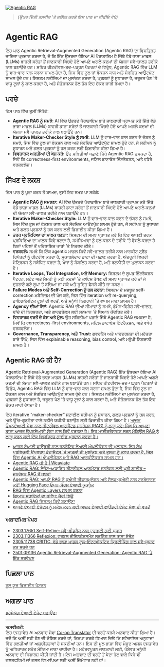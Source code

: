 <!--
CO_OP_TRANSLATOR_METADATA:
{
  "original_hash": "d2f04b783b9e1253100329afd698f8ff",
  "translation_date": "2025-08-29T10:38:57+00:00",
  "source_file": "05-agentic-rag/README.md",
  "language_code": "pa"
}
-->
[![Agentic RAG](../../../translated_images/lesson-5-thumbnail.20ba9d0c0ae64fae06637eb2023395d437b0152c0463c2227ff456afe5f14644.pa.png)](https://youtu.be/WcjAARvdL7I?si=BCgwjwFb2yCkEhR9)

> _(ਉਪਰ ਦਿੱਤੀ ਤਸਵੀਰ 'ਤੇ ਕਲਿੱਕ ਕਰਕੇ ਇਸ ਪਾਠ ਦਾ ਵੀਡੀਓ ਵੇਖੋ)_

# Agentic RAG

ਇਹ ਪਾਠ Agentic Retrieval-Augmented Generation (Agentic RAG) ਦਾ ਵਿਸਤ੍ਰਿਤ ਜਾਇਜ਼ਾ ਪ੍ਰਦਾਨ ਕਰਦਾ ਹੈ, ਜੋ ਕਿ ਇੱਕ ਉਭਰਦਾ ਹੋਇਆ AI ਪੈਰਾਡਾਇਮ ਹੈ ਜਿੱਥੇ ਵੱਡੇ ਭਾਸ਼ਾ ਮਾਡਲ (LLMs) ਬਾਹਰੀ ਸਰੋਤਾਂ ਤੋਂ ਜਾਣਕਾਰੀ ਖਿੱਚਦੇ ਹੋਏ ਆਪਣੇ ਅਗਲੇ ਕਦਮਾਂ ਦੀ ਯੋਜਨਾ ਸਵੈ-ਚਾਲਤ ਤਰੀਕੇ ਨਾਲ ਬਣਾਉਂਦੇ ਹਨ। ਸਥਿਰ ਰੀਟਰੀਵਲ-ਤਦ-ਪੜ੍ਹਨ ਪੈਟਰਨਾਂ ਦੇ ਵਿਰੁੱਧ, Agentic RAG ਵਿੱਚ LLM ਨੂੰ ਵਾਰ-ਵਾਰ ਕਾਲ ਕਰਨਾ ਸ਼ਾਮਲ ਹੁੰਦਾ ਹੈ, ਜਿਸ ਵਿੱਚ ਟੂਲ ਜਾਂ ਫੰਕਸ਼ਨ ਕਾਲ ਅਤੇ ਸੰਰਚਿਤ ਆਉਟਪੁੱਟ ਸ਼ਾਮਲ ਹੁੰਦੇ ਹਨ। ਸਿਸਟਮ ਨਤੀਜਿਆਂ ਦਾ ਮੁਲਾਂਕਨ ਕਰਦਾ ਹੈ, ਪ੍ਰਸ਼ਨਾਂ ਨੂੰ ਸੁਧਾਰਦਾ ਹੈ, ਜਰੂਰਤ ਪੈਣ 'ਤੇ ਵਾਧੂ ਟੂਲਾਂ ਨੂੰ ਕਾਲ ਕਰਦਾ ਹੈ, ਅਤੇ ਸੰਤੋਸ਼ਜਨਕ ਹੱਲ ਤੱਕ ਇਹ ਚੱਕਰ ਜਾਰੀ ਰੱਖਦਾ ਹੈ।

## ਪਰਚੇ

ਇਸ ਪਾਠ ਵਿੱਚ ਤੁਸੀਂ ਸਿੱਖੋਗੇ:

- **Agentic RAG ਨੂੰ ਸਮਝੋ:** AI ਵਿੱਚ ਉਭਰਦੇ ਪੈਰਾਡਾਇਮ ਬਾਰੇ ਜਾਣਕਾਰੀ ਪ੍ਰਾਪਤ ਕਰੋ ਜਿੱਥੇ ਵੱਡੇ ਭਾਸ਼ਾ ਮਾਡਲ (LLMs) ਬਾਹਰੀ ਡਾਟਾ ਸਰੋਤਾਂ ਤੋਂ ਜਾਣਕਾਰੀ ਖਿੱਚਦੇ ਹੋਏ ਆਪਣੇ ਅਗਲੇ ਕਦਮਾਂ ਦੀ ਯੋਜਨਾ ਸਵੈ-ਚਾਲਤ ਤਰੀਕੇ ਨਾਲ ਬਣਾਉਂਦੇ ਹਨ।
- **Iterative Maker-Checker Style ਨੂੰ ਸਮਝੋ:** LLM ਨੂੰ ਵਾਰ-ਵਾਰ ਕਾਲ ਕਰਨ ਦੇ ਚੱਕਰ ਨੂੰ ਸਮਝੋ, ਜਿਸ ਵਿੱਚ ਟੂਲ ਜਾਂ ਫੰਕਸ਼ਨ ਕਾਲ ਅਤੇ ਸੰਰਚਿਤ ਆਉਟਪੁੱਟ ਸ਼ਾਮਲ ਹੁੰਦੇ ਹਨ, ਜੋ ਸਹੀਪਨ ਨੂੰ ਸੁਧਾਰਨ ਅਤੇ ਗਲਤ ਪ੍ਰਸ਼ਨਾਂ ਨੂੰ ਹਲ ਕਰਨ ਲਈ ਡਿਜ਼ਾਈਨ ਕੀਤਾ ਗਿਆ ਹੈ।
- **ਵਿਵਹਾਰਕ ਅਰਜ਼ੀਆਂ ਦੀ ਖੋਜ ਕਰੋ:** ਉਹ ਸਥਿਤੀਆਂ ਪਛਾਣੋ ਜਿੱਥੇ Agentic RAG ਚਮਕਦਾ ਹੈ, ਜਿਵੇਂ ਕਿ correctness-first environments, ਜਟਿਲ ਡਾਟਾਬੇਸ ਇੰਟਰੈਕਸ਼ਨ, ਅਤੇ ਵਧੇਰੇ ਵਰਕਫਲੋਜ਼।

## ਸਿੱਖਣ ਦੇ ਲਕਸ਼

ਇਸ ਪਾਠ ਨੂੰ ਪੂਰਾ ਕਰਨ ਤੋਂ ਬਾਅਦ, ਤੁਸੀਂ ਇਹ ਸਮਝ ਪਾ ਸਕੋਗੇ:

- **Agentic RAG ਨੂੰ ਸਮਝਣਾ:** AI ਵਿੱਚ ਉਭਰਦੇ ਪੈਰਾਡਾਇਮ ਬਾਰੇ ਜਾਣਕਾਰੀ ਪ੍ਰਾਪਤ ਕਰੋ ਜਿੱਥੇ ਵੱਡੇ ਭਾਸ਼ਾ ਮਾਡਲ (LLMs) ਬਾਹਰੀ ਡਾਟਾ ਸਰੋਤਾਂ ਤੋਂ ਜਾਣਕਾਰੀ ਖਿੱਚਦੇ ਹੋਏ ਆਪਣੇ ਅਗਲੇ ਕਦਮਾਂ ਦੀ ਯੋਜਨਾ ਸਵੈ-ਚਾਲਤ ਤਰੀਕੇ ਨਾਲ ਬਣਾਉਂਦੇ ਹਨ।
- **Iterative Maker-Checker Style:** LLM ਨੂੰ ਵਾਰ-ਵਾਰ ਕਾਲ ਕਰਨ ਦੇ ਚੱਕਰ ਨੂੰ ਸਮਝੋ, ਜਿਸ ਵਿੱਚ ਟੂਲ ਜਾਂ ਫੰਕਸ਼ਨ ਕਾਲ ਅਤੇ ਸੰਰਚਿਤ ਆਉਟਪੁੱਟ ਸ਼ਾਮਲ ਹੁੰਦੇ ਹਨ, ਜੋ ਸਹੀਪਨ ਨੂੰ ਸੁਧਾਰਨ ਅਤੇ ਗਲਤ ਪ੍ਰਸ਼ਨਾਂ ਨੂੰ ਹਲ ਕਰਨ ਲਈ ਡਿਜ਼ਾਈਨ ਕੀਤਾ ਗਿਆ ਹੈ।
- **ਤਰਕ ਪ੍ਰਕਿਰਿਆ ਦਾ ਮਾਲਕ ਬਣਨਾ:** ਸਿਸਟਮ ਦੀ ਸਮਝ ਪ੍ਰਾਪਤ ਕਰੋ ਕਿ ਇਹ ਆਪਣੀ ਤਰਕ ਪ੍ਰਕਿਰਿਆ ਦਾ ਮਾਲਕ ਕਿਵੇਂ ਬਣਦਾ ਹੈ, ਸਮੱਸਿਆਵਾਂ ਨੂੰ ਹਲ ਕਰਨ ਦੇ ਤਰੀਕੇ 'ਤੇ ਫੈਸਲੇ ਕਰਦਾ ਹੈ ਬਿਨਾਂ ਪਹਿਲਾਂ ਤੋਂ ਪਰਿਭਾਸ਼ਿਤ ਪਾਥਾਂ 'ਤੇ ਨਿਰਭਰ ਕੀਤੇ।
- **ਵਰਕਫਲੋ:** ਸਮਝੋ ਕਿ ਇੱਕ agentic ਮਾਡਲ ਕਿਵੇਂ ਸਵੈ-ਚਾਲਤ ਤਰੀਕੇ ਨਾਲ ਮਾਰਕੀਟ ਟ੍ਰੈਂਡ ਰਿਪੋਰਟਾਂ ਨੂੰ ਰੀਟਰੀਵ ਕਰਦਾ ਹੈ, ਮੁਕਾਬਲੇਦਾਰ ਡਾਟਾ ਦੀ ਪਛਾਣ ਕਰਦਾ ਹੈ, ਅੰਦਰੂਨੀ ਵਿਕਰੀ ਮੈਟ੍ਰਿਕਸ ਨੂੰ ਸਬੰਧਿਤ ਕਰਦਾ ਹੈ, ਖੋਜਾਂ ਨੂੰ ਸੰਕਲਿਤ ਕਰਦਾ ਹੈ, ਅਤੇ ਰਣਨੀਤੀ ਦਾ ਮੁਲਾਂਕਨ ਕਰਦਾ ਹੈ।
- **Iterative Loops, Tool Integration, ਅਤੇ Memory:** ਸਿਸਟਮ ਦੇ ਲੂਪਡ ਇੰਟਰੈਕਸ਼ਨ ਪੈਟਰਨ, ਸਟੇਟ ਅਤੇ ਮੈਮਰੀ ਨੂੰ ਕਈ ਕਦਮਾਂ 'ਤੇ ਕਾਇਮ ਰੱਖਣ ਦੀ ਸਮਝ ਪ੍ਰਾਪਤ ਕਰੋ ਤਾਂ ਜੋ ਦੁਹਰਾਏ ਗਏ ਲੂਪਾਂ ਤੋਂ ਬਚਿਆ ਜਾ ਸਕੇ ਅਤੇ ਸੂਚਿਤ ਫੈਸਲੇ ਕੀਤੇ ਜਾ ਸਕਣ।
- **Failure Modes ਅਤੇ Self-Correction ਨੂੰ ਹਲ ਕਰਨਾ:** ਸਿਸਟਮ ਦੇ ਮਜ਼ਬੂਤ self-correction ਮਕੈਨਿਜ਼ਮ ਦੀ ਖੋਜ ਕਰੋ, ਜਿਸ ਵਿੱਚ iteration ਅਤੇ re-querying, ਡਾਇਗਨੋਸਟਿਕ ਟੂਲਾਂ ਦੀ ਵਰਤੋਂ, ਅਤੇ ਮਨੁੱਖੀ ਨਿਗਰਾਨੀ 'ਤੇ ਵਾਪਸ ਜਾਣਾ ਸ਼ਾਮਲ ਹੈ।
- **Agency ਦੀਆਂ ਹੱਦਾਂ:** Agentic RAG ਦੀਆਂ ਸੀਮਾਵਾਂ ਨੂੰ ਸਮਝੋ, ਡੋਮੇਨ-ਵਿਸ਼ੇਸ਼ ਸਵੈ-ਚਾਲਤ, ਢਾਂਚੇ ਦੀ ਨਿਰਭਰਤਾ, ਅਤੇ ਗਾਰਡਰੇਲਸ ਲਈ ਸਨਮਾਨ 'ਤੇ ਧਿਆਨ ਕੇਂਦਰਿਤ ਕਰੋ।
- **ਵਿਵਹਾਰਕ ਵਰਤੋਂ ਦੇ ਕੇਸ ਅਤੇ ਮੁੱਲ:** ਉਹ ਸਥਿਤੀਆਂ ਪਛਾਣੋ ਜਿੱਥੇ Agentic RAG ਚਮਕਦਾ ਹੈ, ਜਿਵੇਂ ਕਿ correctness-first environments, ਜਟਿਲ ਡਾਟਾਬੇਸ ਇੰਟਰੈਕਸ਼ਨ, ਅਤੇ ਵਧੇਰੇ ਵਰਕਫਲੋਜ਼।
- **Governance, Transparency, ਅਤੇ Trust:** ਗਵਰਨੈਂਸ ਅਤੇ ਪਾਰਦਰਸ਼ਤਾ ਦੀ ਮਹੱਤਤਾ ਬਾਰੇ ਸਿੱਖੋ, ਜਿਸ ਵਿੱਚ explainable reasoning, bias control, ਅਤੇ ਮਨੁੱਖੀ ਨਿਗਰਾਨੀ ਸ਼ਾਮਲ ਹੈ।

## Agentic RAG ਕੀ ਹੈ?

Agentic Retrieval-Augmented Generation (Agentic RAG) ਇੱਕ ਉਭਰਦਾ ਹੋਇਆ AI ਪੈਰਾਡਾਇਮ ਹੈ ਜਿੱਥੇ ਵੱਡੇ ਭਾਸ਼ਾ ਮਾਡਲ (LLMs) ਬਾਹਰੀ ਸਰੋਤਾਂ ਤੋਂ ਜਾਣਕਾਰੀ ਖਿੱਚਦੇ ਹੋਏ ਆਪਣੇ ਅਗਲੇ ਕਦਮਾਂ ਦੀ ਯੋਜਨਾ ਸਵੈ-ਚਾਲਤ ਤਰੀਕੇ ਨਾਲ ਬਣਾਉਂਦੇ ਹਨ। ਸਥਿਰ ਰੀਟਰੀਵਲ-ਤਦ-ਪੜ੍ਹਨ ਪੈਟਰਨਾਂ ਦੇ ਵਿਰੁੱਧ, Agentic RAG ਵਿੱਚ LLM ਨੂੰ ਵਾਰ-ਵਾਰ ਕਾਲ ਕਰਨਾ ਸ਼ਾਮਲ ਹੁੰਦਾ ਹੈ, ਜਿਸ ਵਿੱਚ ਟੂਲ ਜਾਂ ਫੰਕਸ਼ਨ ਕਾਲ ਅਤੇ ਸੰਰਚਿਤ ਆਉਟਪੁੱਟ ਸ਼ਾਮਲ ਹੁੰਦੇ ਹਨ। ਸਿਸਟਮ ਨਤੀਜਿਆਂ ਦਾ ਮੁਲਾਂਕਨ ਕਰਦਾ ਹੈ, ਪ੍ਰਸ਼ਨਾਂ ਨੂੰ ਸੁਧਾਰਦਾ ਹੈ, ਜਰੂਰਤ ਪੈਣ 'ਤੇ ਵਾਧੂ ਟੂਲਾਂ ਨੂੰ ਕਾਲ ਕਰਦਾ ਹੈ, ਅਤੇ ਸੰਤੋਸ਼ਜਨਕ ਹੱਲ ਤੱਕ ਇਹ ਚੱਕਰ ਜਾਰੀ ਰੱਖਦਾ ਹੈ। 

ਇਹ iterative “maker-checker” ਸਟਾਈਲ ਸਹੀਪਨ ਨੂੰ ਸੁਧਾਰਨ, ਗਲਤ ਪ੍ਰਸ਼ਨਾਂ ਨੂੰ ਹਲ ਕਰਨ, ਅਤੇ ਉੱਚ-ਗੁਣਵੱਤਾ ਵਾਲੇ ਨਤੀਜੇ ਯਕੀਨੀ ਬਣਾਉਣ ਲਈ ਡਿਜ਼ਾਈਨ ਕੀਤਾ ਗਿਆ ਹੈ।
<a href="https://learn.microsoft.com/training/modules/use-own-data-azure-openai" target="_blank">
ਆਜ਼ਰ ਓਪਨਏਆਈ ਸੇਵਾ ਨਾਲ ਰੀਟਰੀਵਲ ਆਗਮੈਂਟਡ ਜਨਰੇਸ਼ਨ (RAG) ਨੂੰ ਲਾਗੂ ਕਰੋ: ਸਿੱਖੋ ਕਿ ਆਪਣਾ ਡਾਟਾ ਆਜ਼ਰ ਓਪਨਏਆਈ ਸੇਵਾ ਨਾਲ ਕਿਵੇਂ ਵਰਤਣਾ ਹੈ। ਇਹ ਮਾਈਕਰੋਸਾਫਟ ਲਰਨ ਮੋਡਿਊਲ RAG ਨੂੰ ਲਾਗੂ ਕਰਨ ਲਈ ਇੱਕ ਵਿਸਤ੍ਰਿਤ ਗਾਈਡ ਪ੍ਰਦਾਨ ਕਰਦਾ ਹੈ।  
- <a href="https://learn.microsoft.com/azure/ai-studio/concepts/evaluation-approach-gen-ai" target="_blank">ਆਜ਼ਰ ਏਆਈ ਫਾਉਂਡਰੀ ਨਾਲ ਜਨਰੇਟਿਵ ਏਆਈ ਐਪਲੀਕੇਸ਼ਨ ਦੀ ਮੁਲਾਂਕਣ: ਇਹ ਲੇਖ ਪਬਲਿਕਲੀ ਉਪਲਬਧ ਡੇਟਾਸੈਟਸ 'ਤੇ ਮਾਡਲਾਂ ਦੀ ਮੁਲਾਂਕਣ ਅਤੇ ਤੁਲਨਾ ਨੂੰ ਕਵਰ ਕਰਦਾ ਹੈ, ਜਿਸ ਵਿੱਚ Agentic AI ਐਪਲੀਕੇਸ਼ਨ ਅਤੇ RAG ਆਰਕੀਟੈਕਚਰ ਸ਼ਾਮਲ ਹਨ।</a>  
- <a href="https://weaviate.io/blog/what-is-agentic-rag" target="_blank">Agentic RAG ਕੀ ਹੈ | Weaviate</a>  
- <a href="https://ragaboutit.com/agentic-rag-a-complete-guide-to-agent-based-retrieval-augmented-generation/" target="_blank">Agentic RAG: ਏਜੰਟ-ਅਧਾਰਿਤ ਰੀਟਰੀਵਲ ਆਗਮੈਂਟਡ ਜਨਰੇਸ਼ਨ ਲਈ ਪੂਰੀ ਗਾਈਡ – ਜਨਰੇਸ਼ਨ RAG ਤੋਂ ਖ਼ਬਰਾਂ</a>  
- <a href="https://huggingface.co/learn/cookbook/agent_rag" target="_blank">Agentic RAG: ਆਪਣੇ RAG ਨੂੰ ਕੁਐਰੀ ਰੀਫਾਰਮੂਲੇਸ਼ਨ ਅਤੇ ਸੈਲਫ-ਕੁਐਰੀ ਨਾਲ ਟਰਬੋਚਾਰਜ ਕਰੋ! Hugging Face ਓਪਨ-ਸੋਰਸ ਏਆਈ ਕੂਕਬੁੱਕ</a>  
- <a href="https://youtu.be/aQ4yQXeB1Ss?si=2HUqBzHoeB5tR04U" target="_blank">RAG ਵਿੱਚ Agentic Layers ਸ਼ਾਮਲ ਕਰਨਾ</a>  
- <a href="https://www.youtube.com/watch?v=zeAyuLc_f3Q&t=244s" target="_blank">ਗਿਆਨ ਸਹਾਇਕਾਂ ਦਾ ਭਵਿੱਖ: ਜੈਰੀ ਲਿਊ</a>  
- <a href="https://www.youtube.com/watch?v=AOSjiXP1jmQ" target="_blank">Agentic RAG ਸਿਸਟਮ ਕਿਵੇਂ ਬਣਾਉਣਾ</a>  
- <a href="https://ignite.microsoft.com/sessions/BRK102?source=sessions" target="_blank">ਆਪਣੇ ਏਆਈ ਏਜੰਟਸ ਨੂੰ ਸਕੇਲ ਕਰਨ ਲਈ ਆਜ਼ਰ ਏਆਈ ਫਾਉਂਡਰੀ ਏਜੰਟ ਸੇਵਾ ਦੀ ਵਰਤੋਂ</a>  

### ਅਕਾਦਮਿਕ ਪੇਪਰ

- <a href="https://arxiv.org/abs/2303.17651" target="_blank">2303.17651 Self-Refine: ਸਵੈ-ਫੀਡਬੈਕ ਨਾਲ ਦੁਹਰਾਈ ਗਈ ਸੁਧਾਰ</a>  
- <a href="https://arxiv.org/abs/2303.11366" target="_blank">2303.11366 Reflexion: ਵਰਬਲ ਰੀਇਨਫੋਰਸਮੈਂਟ ਲਰਨਿੰਗ ਨਾਲ ਭਾਸ਼ਾ ਏਜੰਟ</a>  
- <a href="https://arxiv.org/abs/2305.11738" target="_blank">2305.11738 CRITIC: ਵੱਡੇ ਭਾਸ਼ਾ ਮਾਡਲ ਟੂਲ-ਇੰਟਰਐਕਟਿਵ ਕ੍ਰਿਟੀਕਿੰਗ ਨਾਲ ਸਵੈ-ਸੁਧਾਰ ਕਰ ਸਕਦੇ ਹਨ</a>  
- <a href="https://arxiv.org/abs/2501.09136" target="_blank">2501.09136 Agentic Retrieval-Augmented Generation: Agentic RAG 'ਤੇ ਇੱਕ ਸਰਵੇਖਣ</a>  

## ਪਿਛਲਾ ਪਾਠ

[ਟੂਲ ਯੂਜ਼ ਡਿਜ਼ਾਈਨ ਪੈਟਰਨ](../04-tool-use/README.md)  

## ਅਗਲਾ ਪਾਠ

[ਭਰੋਸੇਯੋਗ ਏਆਈ ਏਜੰਟ ਬਣਾਉਣਾ](../06-building-trustworthy-agents/README.md)  

---

**ਅਸਵੀਕਤੀ**:  
ਇਹ ਦਸਤਾਵੇਜ਼ AI ਅਨੁਵਾਦ ਸੇਵਾ [Co-op Translator](https://github.com/Azure/co-op-translator) ਦੀ ਵਰਤੋਂ ਕਰਕੇ ਅਨੁਵਾਦ ਕੀਤਾ ਗਿਆ ਹੈ। ਜਦੋਂ ਕਿ ਅਸੀਂ ਸਹੀ ਹੋਣ ਦੀ ਕੋਸ਼ਿਸ਼ ਕਰਦੇ ਹਾਂ, ਕਿਰਪਾ ਕਰਕੇ ਧਿਆਨ ਦਿਓ ਕਿ ਸਵੈਚਾਲਿਤ ਅਨੁਵਾਦਾਂ ਵਿੱਚ ਗਲਤੀਆਂ ਜਾਂ ਅਸੁਚੀਤਤਾਵਾਂ ਹੋ ਸਕਦੀਆਂ ਹਨ। ਇਸ ਦੀ ਮੂਲ ਭਾਸ਼ਾ ਵਿੱਚ ਮੌਜੂਦ ਅਸਲ ਦਸਤਾਵੇਜ਼ ਨੂੰ ਅਧਿਕਾਰਤ ਸਰੋਤ ਮੰਨਿਆ ਜਾਣਾ ਚਾਹੀਦਾ ਹੈ। ਮਹੱਤਵਪੂਰਨ ਜਾਣਕਾਰੀ ਲਈ, ਪੇਸ਼ੇਵਰ ਮਨੁੱਖੀ ਅਨੁਵਾਦ ਦੀ ਸਿਫਾਰਸ਼ ਕੀਤੀ ਜਾਂਦੀ ਹੈ। ਇਸ ਅਨੁਵਾਦ ਦੀ ਵਰਤੋਂ ਤੋਂ ਪੈਦਾ ਹੋਣ ਵਾਲੇ ਕਿਸੇ ਵੀ ਗਲਤਫਹਿਮੀ ਜਾਂ ਗਲਤ ਵਿਆਖਿਆ ਲਈ ਅਸੀਂ ਜ਼ਿੰਮੇਵਾਰ ਨਹੀਂ ਹਾਂ।